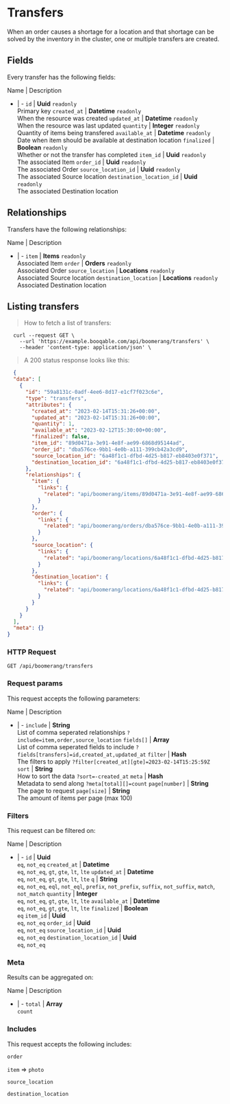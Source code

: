 # Transfers

When an order causes a shortage for a location and that shortage can be solved by the inventory in the cluster, one or multiple transfers are created.

## Fields
Every transfer has the following fields:

Name | Description
- | -
`id` | **Uuid** `readonly`<br>Primary key
`created_at` | **Datetime** `readonly`<br>When the resource was created
`updated_at` | **Datetime** `readonly`<br>When the resource was last updated
`quantity` | **Integer** `readonly`<br>Quantity of items being transfered
`available_at` | **Datetime** `readonly`<br>Date when item should be available at destination location
`finalized` | **Boolean** `readonly`<br>Whether or not the transfer has completed
`item_id` | **Uuid** `readonly`<br>The associated Item
`order_id` | **Uuid** `readonly`<br>The associated Order
`source_location_id` | **Uuid** `readonly`<br>The associated Source location
`destination_location_id` | **Uuid** `readonly`<br>The associated Destination location


## Relationships
Transfers have the following relationships:

Name | Description
- | -
`item` | **Items** `readonly`<br>Associated Item
`order` | **Orders** `readonly`<br>Associated Order
`source_location` | **Locations** `readonly`<br>Associated Source location
`destination_location` | **Locations** `readonly`<br>Associated Destination location


## Listing transfers



> How to fetch a list of transfers:

```shell
  curl --request GET \
    --url 'https://example.booqable.com/api/boomerang/transfers' \
    --header 'content-type: application/json' \
```

> A 200 status response looks like this:

```json
  {
  "data": [
    {
      "id": "59a8131c-0adf-4ee6-8d17-e1cf7f023c6e",
      "type": "transfers",
      "attributes": {
        "created_at": "2023-02-14T15:31:26+00:00",
        "updated_at": "2023-02-14T15:31:26+00:00",
        "quantity": 1,
        "available_at": "2023-02-12T15:30:00+00:00",
        "finalized": false,
        "item_id": "89d0471a-3e91-4e8f-ae99-6868d95144ad",
        "order_id": "dba576ce-9bb1-4e0b-a111-399cb42a3cd9",
        "source_location_id": "6a48f1c1-dfbd-4d25-b817-eb8403e0f371",
        "destination_location_id": "6a48f1c1-dfbd-4d25-b817-eb8403e0f371"
      },
      "relationships": {
        "item": {
          "links": {
            "related": "api/boomerang/items/89d0471a-3e91-4e8f-ae99-6868d95144ad"
          }
        },
        "order": {
          "links": {
            "related": "api/boomerang/orders/dba576ce-9bb1-4e0b-a111-399cb42a3cd9"
          }
        },
        "source_location": {
          "links": {
            "related": "api/boomerang/locations/6a48f1c1-dfbd-4d25-b817-eb8403e0f371"
          }
        },
        "destination_location": {
          "links": {
            "related": "api/boomerang/locations/6a48f1c1-dfbd-4d25-b817-eb8403e0f371"
          }
        }
      }
    }
  ],
  "meta": {}
}
```

### HTTP Request

`GET /api/boomerang/transfers`

### Request params

This request accepts the following parameters:

Name | Description
- | -
`include` | **String** <br>List of comma seperated relationships `?include=item,order,source_location`
`fields[]` | **Array** <br>List of comma seperated fields to include `?fields[transfers]=id,created_at,updated_at`
`filter` | **Hash** <br>The filters to apply `?filter[created_at][gte]=2023-02-14T15:25:59Z`
`sort` | **String** <br>How to sort the data `?sort=-created_at`
`meta` | **Hash** <br>Metadata to send along `?meta[total][]=count`
`page[number]` | **String** <br>The page to request
`page[size]` | **String** <br>The amount of items per page (max 100)


### Filters

This request can be filtered on:

Name | Description
- | -
`id` | **Uuid** <br>`eq`, `not_eq`
`created_at` | **Datetime** <br>`eq`, `not_eq`, `gt`, `gte`, `lt`, `lte`
`updated_at` | **Datetime** <br>`eq`, `not_eq`, `gt`, `gte`, `lt`, `lte`
`q` | **String** <br>`eq`, `not_eq`, `eql`, `not_eql`, `prefix`, `not_prefix`, `suffix`, `not_suffix`, `match`, `not_match`
`quantity` | **Integer** <br>`eq`, `not_eq`, `gt`, `gte`, `lt`, `lte`
`available_at` | **Datetime** <br>`eq`, `not_eq`, `gt`, `gte`, `lt`, `lte`
`finalized` | **Boolean** <br>`eq`
`item_id` | **Uuid** <br>`eq`, `not_eq`
`order_id` | **Uuid** <br>`eq`, `not_eq`
`source_location_id` | **Uuid** <br>`eq`, `not_eq`
`destination_location_id` | **Uuid** <br>`eq`, `not_eq`


### Meta

Results can be aggregated on:

Name | Description
- | -
`total` | **Array** <br>`count`


### Includes

This request accepts the following includes:

`order`


`item` => 
`photo`




`source_location`


`destination_location`





